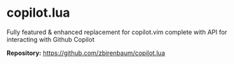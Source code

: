 # copilot.lua

Fully featured & enhanced replacement for copilot.vim complete with API for interacting with Github Copilot

**Repository:** <https://github.com/zbirenbaum/copilot.lua>

<!-- vim: set ft=markdown: -->